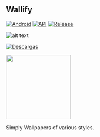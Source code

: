 ## Wallify


[![Android](https://img.shields.io/badge/Plataforma-Android-green.svg?color=%231a73e8style=for-the-badge)](https://www.android.com) [![API](https://img.shields.io/badge/API-21%2B-orange.svg?logo=android&style=for-the-badge)](https://developer.android.com/studio/releases/platforms)
[![Release](https://img.shields.io/github/v/release/popeye0013/Wallify?color=%231a73e8&style=for-the-badge)](https://github.com/popeye0013/Wallify/releases)

 
![alt text](https://raw.githubusercontent.com/popeye0013/Wallify/main/Resources/Avatars/wallifybanner.png)


[![Descargas](https://img.shields.io/github/downloads/popeye0013/Wallify/total?color=%231a73e8&label=Descargar&style=for-the-badge)](https://github.com/popeye0013/Wallify/releases)

<p align="vertical"><a href="https://paypal.me/popeye0013"><img src="https://github.com/aha999/DonateButtons/blob/1371730702589476cbd31790685ded66857a1f08/Paypal.png" width="175"></a></p>

Simply Wallpapers of various styles.
